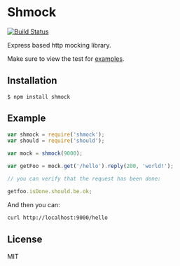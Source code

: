 # Shmock

  [![Build Status](https://travis-ci.org/xetorthio/shmock.png)](https://travis-ci.org/xetorthio/shmock)

  Express based http mocking library.

  Make sure to view the test for [examples](https://github.com/xetorthio/shmock/tree/master/test/shmock.js).

## Installation

```
$ npm install shmock
```

## Example

```js
var shmock = require('shmock');
var should = require('should');

var mock = shmock(9000);

var getFoo = mock.get('/hello').reply(200, 'world!');

// you can verify that the request has been done:

getfoo.isDone.should.be.ok;
```

And then you can:

```bash
curl http://localhost:9000/hello
```

## License

  MIT

